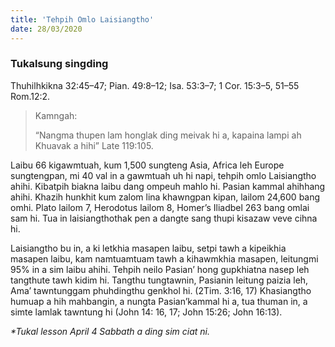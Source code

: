 ```yaml
---
title: 'Tehpih Omlo Laisiangtho'
date: 28/03/2020
---
```


### Tukalsung singding
Thuhilhkikna 32:45–47; Pian. 49:8–12; Isa. 53:3–7; 1 Cor. 15:3–5, 51–55 Rom.12:2.

> <p>Kamngah:</p>
> “Nangma thupen lam honglak ding meivak hi a, kapaina lampi ah Khuavak a hihi” Late 119:105.

Laibu 66 kigawmtuah, kum 1,500 sungteng Asia, Africa leh Europe sungtengpan, mi 40 val in a gawmtuah uh hi napi, tehpih omlo Laisiangtho ahihi. Kibatpih biakna laibu dang ompeuh mahlo hi. Pasian kammal ahihhang ahihi. Khazih hunkhit kum zalom lina khawngpan kipan, lailom 24,600 bang omhi. Plato lailom 7, Herodotus lailom 8, Homer’s Iliadbel 263 bang omlai sam hi. Tua in laisiangthothak pen a dangte sang thupi kisazaw veve cihna hi.

Laisiangtho bu in, a ki letkhia masapen laibu, setpi tawh a kipeikhia masapen laibu, kam namtuamtuam tawh a kihawmkhia masapen, leitungmi 95% in a sim laibu ahihi. Tehpih neilo Pasian’ hong gupkhiatna nasep leh tangthute tawh kidim hi. Tangthu tungtawnin, Pasianin leitung paizia leh, Ama’ tawntunggam phuhdingthu genkhol hi. (2Tim. 3:16, 17) Khasiangtho humuap a hih mahbangin, a nungta Pasian’kammal hi a, tua thuman in, a simte lamlak tawntung hi (John 14: 16, 17; John 15:26; John 16:13).

_*Tukal lesson April 4 Sabbath a ding sim ciat ni._ 